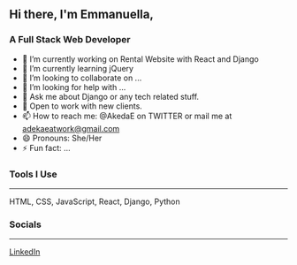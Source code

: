 ## Hi there, I'm Emmanuella, 
### A Full Stack Web Developer

- 🔭 I’m currently working on Rental Website with React and Django
- 🌱 I’m currently learning jQuery
- 👯 I’m looking to collaborate on ...
- 🤔 I’m looking for help with ...
- 💬 Ask me about Django or any tech related stuff.
- 🧳 Open to work with new clients.
- 📫 How to reach me: @AkedaE on TWITTER or mail me at adekaeatwork@gmail.com
- 😄 Pronouns: She/Her
- ⚡ Fun fact: ...

### Tools I Use
___
HTML, CSS, JavaScript, React, Django, Python

### Socials
___
[LinkedIn](https://www.linkedin.com/in/emmanuella-adeka-60906b230/)
